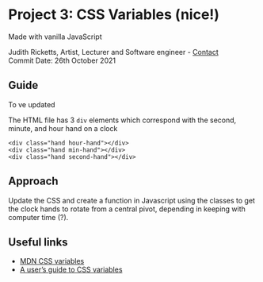 ##
# Project 3: CSS Variables (nice!)
Made with vanilla JavaScript

Judith Ricketts, Artist, Lecturer and Software engineer - [Contact](https://lovespictures.com/)  
Commit Date: 26th October 2021

## Guide  

To ve updated

The HTML file has 3 `div` elements which correspond with the second, minute, and
    hour hand on a clock

<!-- elements -->
    <div class="hand hour-hand"></div>
    <div class="hand min-hand"></div>
    <div class="hand second-hand"></div>
<!-- elements -->


## Approach

Update the CSS and create a function in Javascript using the classes to get the clock hands to rotate from a central pivot, 
depending in keeping with computer time (?).
 
## Useful links

* [MDN CSS variables](https://developer.mozilla.org/en-US/docs/Web/CSS/Using_CSS_custom_properties)  
* [A user’s guide to CSS variables](https://increment.com/frontend/a-users-guide-to-css-variables/)


<!-- guide  https://github.com/nitishdayal/JavaScript30 -->

